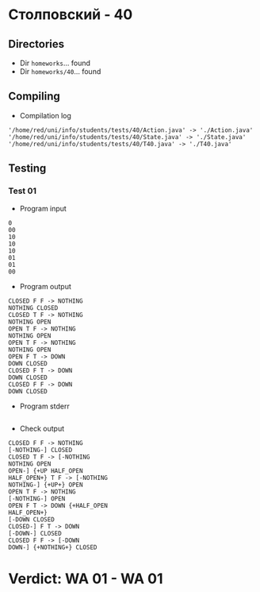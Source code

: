 # Столповский - 40
## Directories
- Dir `homeworks`... found
- Dir `homeworks/40`... found
## Compiling
- Compilation log
```
'/home/red/uni/info/students/tests/40/Action.java' -> './Action.java'
'/home/red/uni/info/students/tests/40/State.java' -> './State.java'
'/home/red/uni/info/students/tests/40/T40.java' -> './T40.java'

```
## Testing
### Test 01
- Program input
```
0
00
10
10
10
01
01
00

```
- Program output
```
CLOSED F F -> NOTHING
NOTHING CLOSED
CLOSED T F -> NOTHING
NOTHING OPEN
OPEN T F -> NOTHING
NOTHING OPEN
OPEN T F -> NOTHING
NOTHING OPEN
OPEN F T -> DOWN
DOWN CLOSED
CLOSED F T -> DOWN
DOWN CLOSED
CLOSED F F -> DOWN
DOWN CLOSED

```
- Program stderr
```

```
- Check output
```
CLOSED F F -> NOTHING
[-NOTHING-] CLOSED
CLOSED T F -> [-NOTHING
NOTHING OPEN
OPEN-] {+UP HALF_OPEN
HALF_OPEN+} T F -> [-NOTHING
NOTHING-] {+UP+} OPEN
OPEN T F -> NOTHING
[-NOTHING-] OPEN
OPEN F T -> DOWN {+HALF_OPEN
HALF_OPEN+}
[-DOWN CLOSED
CLOSED-] F T -> DOWN
[-DOWN-] CLOSED
CLOSED F F -> [-DOWN
DOWN-] {+NOTHING+} CLOSED

```
# Verdict: **WA 01** - WA 01
